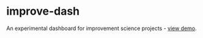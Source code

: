 # improve-dash
An experimental dashboard for improvement science projects - [view demo](https://jsphdms.github.io/improve-dash/).
